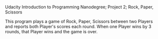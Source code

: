 Udacity Introduction to Programming Nanodegree; Project 2; Rock, Paper, Scissors

This program plays a game of Rock, Paper, Scissors between two Players and reports both Player's scores each round. When one Player wins by 3 rounds, that Player wins and the game is over.
